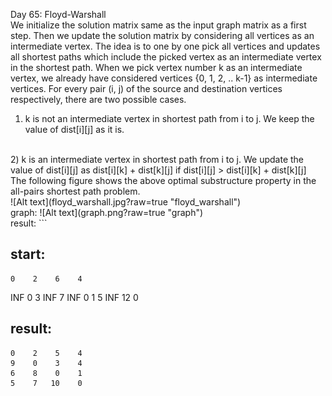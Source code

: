 Day 65: Floyd-Warshall
<br>
We initialize the solution matrix same as the input graph matrix as a first step. Then we update the solution matrix by considering all vertices as an intermediate vertex. The idea is to one by one pick all vertices and updates all shortest paths which include the picked vertex as an intermediate vertex in the shortest path. When we pick vertex number k as an intermediate vertex, we already have considered vertices {0, 1, 2, .. k-1} as intermediate vertices. For every pair (i, j) of the source and destination vertices respectively, there are two possible cases.
<br>
1) k is not an intermediate vertex in shortest path from i to j. We keep the value of dist[i][j] as it is.
<br>
2) k is an intermediate vertex in shortest path from i to j. We update the value of dist[i][j] as dist[i][k] + dist[k][j] if dist[i][j] > dist[i][k] + dist[k][j]
<br>
The following figure shows the above optimal substructure property in the all-pairs shortest path problem.
<br>
![Alt text](floyd_warshall.jpg?raw=true "floyd_warshall")
<br>
graph:
![Alt text](graph.png?raw=true "graph")
<br>
result:
```

start:
-----
    0    2    6    4
  INF    0    3  INF
    7  INF    0    1
    5  INF   12    0

result:
-----
    0    2    5    4
    9    0    3    4
    6    8    0    1
    5    7   10    0

```